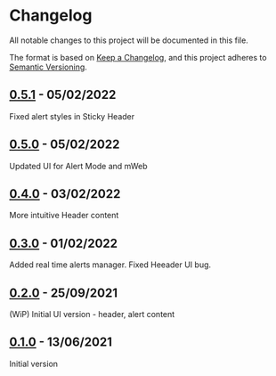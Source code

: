# Changelog

All notable changes to this project will be documented in this file.

The format is based on [Keep a Changelog](https://keepachangelog.com/en/1.0.0/),
and this project adheres to [Semantic Versioning](https://semver.org/).

## [0.5.1](https://github.com/ErezNagar/code-red/releases/tag/v0.5.1) - 05/02/2022

Fixed alert styles in Sticky Header

## [0.5.0](https://github.com/ErezNagar/code-red/releases/tag/v0.5.0) - 05/02/2022

Updated UI for Alert Mode and mWeb

## [0.4.0](https://github.com/ErezNagar/code-red/releases/tag/v0.4.0) - 03/02/2022

More intuitive Header content

## [0.3.0](https://github.com/ErezNagar/code-red/releases/tag/v0.3.0) - 01/02/2022

Added real time alerts manager.
Fixed Heeader UI bug.

## [0.2.0](https://github.com/ErezNagar/code-red/releases/tag/v0.2.0) - 25/09/2021

(WiP) Initial UI version - header, alert content

## [0.1.0](https://github.com/ErezNagar/code-red/releases/tag/v0.1.0) - 13/06/2021

Initial version
